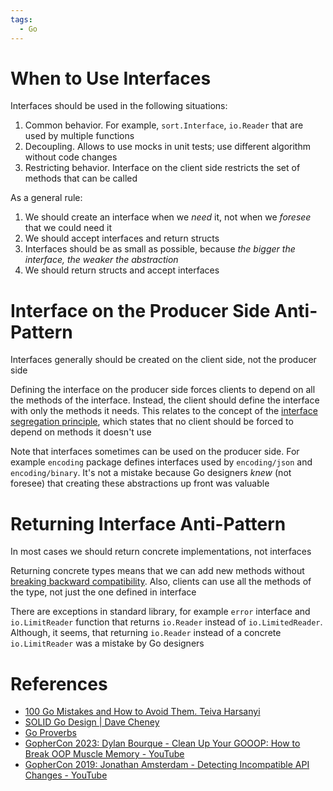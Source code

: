 ```yaml
---
tags:
  - Go
---
```


# When to Use Interfaces

Interfaces should be used in the following situations:

1. Common behavior. For example, `sort.Interface`, `io.Reader` that are used by multiple functions
2. Decoupling. Allows to use mocks in unit tests; use different algorithm without code changes
3. Restricting behavior. Interface on the client side restricts the set of methods that can be called

As a general rule:

1. We should create an interface when we *need* it, not when we *foresee* that we could need it
2. We should accept interfaces and return structs
3. Interfaces should be as small as possible, because *the bigger the interface, the weaker the abstraction*
4. We should return structs and accept interfaces

# Interface on the Producer Side Anti-Pattern

Interfaces generally should be created on the client side, not the producer side

Defining the interface on the producer side forces clients to depend on all the methods of the interface. Instead, the client should define the interface with only the methods it needs. This relates to the concept of the [interface segregation principle](https://dave.cheney.net/2016/08/20/solid-go-design#Interface%20Segregation%20Principle), which states that no client should be forced to depend on methods it doesn't use

Note that interfaces sometimes can be used on the producer side. For example `encoding` package defines interfaces used by `encoding/json` and `encoding/binary`. It's not a mistake because Go designers *knew* (not foresee) that creating these abstractions up front was valuable

# Returning Interface Anti-Pattern

In most cases we should return concrete implementations, not interfaces

Returning concrete types means that we can add new methods without [breaking backward compatibility](https://youtu.be/JhdL5AkH-AQ?si=Cs0TDV7SjeSYAEki&t=1430). Also, clients can use all the methods of the type, not just the one defined in interface

There are exceptions in standard library, for example `error` interface and `io.LimitReader` function that returns `io.Reader` instead of `io.LimitedReader`. Although, it seems, that returning `io.Reader` instead of a concrete `io.LimitReader` was a mistake by Go designers

# References

- [100 Go Mistakes and How to Avoid Them. Teiva Harsanyi](References.md#100%20Go%20Mistakes%20and%20How%20to%20Avoid%20Them.%20Teiva%20Harsanyi)
- [SOLID Go Design | Dave Cheney](https://dave.cheney.net/2016/08/20/solid-go-design)
- [Go Proverbs](https://go-proverbs.github.io)
- [GopherCon 2023: Dylan Bourque - Clean Up Your GOOOP: How to Break OOP Muscle Memory - YouTube](https://www.youtube.com/watch?v=tautMDOlEFs)
- [GopherCon 2019: Jonathan Amsterdam - Detecting Incompatible API Changes - YouTube](https://youtu.be/JhdL5AkH-AQ?si=NwJOVwfpPXFxmgBG)
